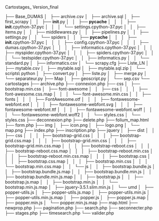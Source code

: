 Cartostages_ Version_final

├── Base_DUMAS
│   ├── archive.csv
│   ├── archive.sql
│   ├── first_scrapy
│   │   ├── __init__.py
│   │   ├── __pycache__
│   │   │   ├── __init__.cpython-37.pyc
│   │   │   └── settings.cpython-37.pyc
│   │   ├── items.py
│   │   ├── middlewares.py
│   │   ├── pipelines.py
│   │   ├── settings.py
│   │   └── spiders
│   │       ├── __pycache__
│   │       │   ├── __init__.cpython-37.pyc
│   │       │   ├── config.cpython-37.pyc
│   │       │   ├── dumas.cpython-37.pyc
│   │       │   ├── informatics.cpython-37.pyc
│   │       │   ├── myspider.cpython-37.pyc
│   │       │   ├── spiders.cpython-37.pyc
│   │       │   └── testspider.cpython-37.pyc
│   │       ├── informatics.py
│   │       └── standard.py
│   ├── informatics.csv
│   └── scrapy.cfg
├── Liste_LN
│   ├── mytable.csv
│   ├── mytable.sql
│   ├── mytable.sql.zip
│   └── scripts\ python
│       ├── convert.py
│       ├── liste.py
│       ├── merge.py
│       └── separateur.py
├── Map
│   ├── geoscript.py
│   └── sep.csv
└── cartostages
    ├── archive.php
    ├── connexion.php
    ├── css
    │   ├── bootstrap.min.css
    │   ├── font-awesome
    │   │   ├── css
    │   │   │   ├── font-awesome.css.map
    │   │   │   └── font-awesome.min.css
    │   │   ├── fonts
    │   │   │   ├── FontAwesome.otf
    │   │   │   ├── fontawesome-webfont.eot
    │   │   │   ├── fontawesome-webfont.svg
    │   │   │   ├── fontawesome-webfont.ttf
    │   │   │   ├── fontawesome-webfont.woff
    │   │   │   └── fontawesome-webfont.woff2
    │   │   └── styles.css
    │   └── styles.css
    ├── deconnexion.php
    ├── delete.php
    ├── folium_map.html
    ├── form.php
    ├── img
    │   ├── icon.png
    │   ├── logo.png
    │   └── map.png
    ├── index.php
    ├── inscription.php
    ├── jquery
    │   ├── dist
    │   │   ├── css
    │   │   │   ├── bootstrap-grid.css
    │   │   │   ├── bootstrap-grid.css.map
    │   │   │   ├── bootstrap-grid.min.css
    │   │   │   ├── bootstrap-grid.min.css.map
    │   │   │   ├── bootstrap-reboot.css
    │   │   │   ├── bootstrap-reboot.css.map
    │   │   │   ├── bootstrap-reboot.min.css
    │   │   │   ├── bootstrap-reboot.min.css.map
    │   │   │   ├── bootstrap.css
    │   │   │   ├── bootstrap.css.map
    │   │   │   ├── bootstrap.min.css
    │   │   │   └── bootstrap.min.css.map
    │   │   └── js
    │   │       ├── bootstrap.bundle.js
    │   │       ├── bootstrap.bundle.js.map
    │   │       ├── bootstrap.bundle.min.js
    │   │       ├── bootstrap.bundle.min.js.map
    │   │       ├── bootstrap.js
    │   │       ├── bootstrap.js.map
    │   │       ├── bootstrap.min.js
    │   │       └── bootstrap.min.js.map
    │   ├── jquery-3.5.1.slim.min.js
    │   └── umd
    │       ├── popper-utils.js
    │       ├── popper-utils.js.map
    │       ├── popper-utils.min.js
    │       ├── popper-utils.min.js.map
    │       ├── popper.js
    │       ├── popper.js.map
    │       ├── popper.min.js
    │       └── popper.min.js.map
    ├── map.html
    ├── newprop.php
    ├── pagination.php
    ├── search.php
    ├── seconnecter.php
    ├── stages.php
    ├── timesearch.php
    └── valider.php

